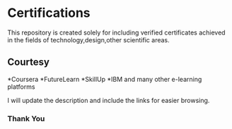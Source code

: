 # Certifications
This repository is created solely for including verified certificates achieved in the fields of technology,design,other scientific areas.
## Courtesy
*Coursera
*FutureLearn
*SkillUp
*IBM
and many other e-learning platforms

I will update the description and include the links for easier browsing.
### Thank You
